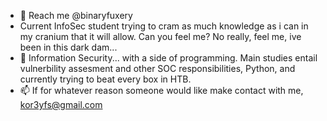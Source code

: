 - 👋 Reach me @binaryfuxery
- Current InfoSec student trying to cram as much knowledge as i can in my cranium that it will allow. Can you feel me? No really, feel me, ive been in this dark dam...
- 🌱 Information Security... with a side of programming. Main studies entail vulnerbility assesment and other SOC responsibilities, Python, and currently trying to beat every box in HTB.
- 📫 If for whatever reason someone would like make contact with me, kor3yfs@gmail.com

<!---
This the private(ish) Repo for CFS. This repo contains and plethora of code. Revisions will come randomly. And OG source-code will be stored on local-main-server.
Contains programming projects, web page projects, small programs or shell scripts and configuration automation scripts.
--->
